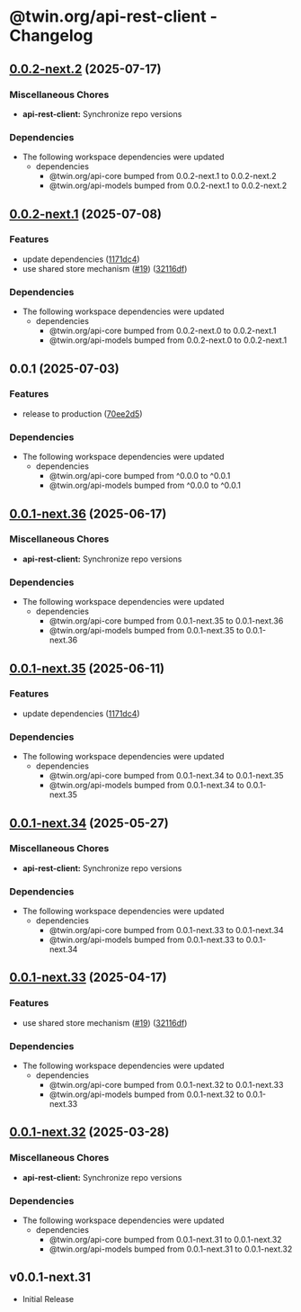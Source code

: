 # @twin.org/api-rest-client - Changelog

## [0.0.2-next.2](https://github.com/twinfoundation/api/compare/api-rest-client-v0.0.2-next.1...api-rest-client-v0.0.2-next.2) (2025-07-17)


### Miscellaneous Chores

* **api-rest-client:** Synchronize repo versions


### Dependencies

* The following workspace dependencies were updated
  * dependencies
    * @twin.org/api-core bumped from 0.0.2-next.1 to 0.0.2-next.2
    * @twin.org/api-models bumped from 0.0.2-next.1 to 0.0.2-next.2

## [0.0.2-next.1](https://github.com/twinfoundation/api/compare/api-rest-client-v0.0.2-next.0...api-rest-client-v0.0.2-next.1) (2025-07-08)


### Features

* update dependencies ([1171dc4](https://github.com/twinfoundation/api/commit/1171dc416a9481737f6a640e3cf30145768f37e9))
* use shared store mechanism ([#19](https://github.com/twinfoundation/api/issues/19)) ([32116df](https://github.com/twinfoundation/api/commit/32116df3b4380a30137f5056f242a5c99afa2df9))


### Dependencies

* The following workspace dependencies were updated
  * dependencies
    * @twin.org/api-core bumped from 0.0.2-next.0 to 0.0.2-next.1
    * @twin.org/api-models bumped from 0.0.2-next.0 to 0.0.2-next.1

## 0.0.1 (2025-07-03)


### Features

* release to production ([70ee2d5](https://github.com/twinfoundation/api/commit/70ee2d56a1dc9537d7c9c154d4cb78a235678a3a))


### Dependencies

* The following workspace dependencies were updated
  * dependencies
    * @twin.org/api-core bumped from ^0.0.0 to ^0.0.1
    * @twin.org/api-models bumped from ^0.0.0 to ^0.0.1

## [0.0.1-next.36](https://github.com/twinfoundation/api/compare/api-rest-client-v0.0.1-next.35...api-rest-client-v0.0.1-next.36) (2025-06-17)


### Miscellaneous Chores

* **api-rest-client:** Synchronize repo versions


### Dependencies

* The following workspace dependencies were updated
  * dependencies
    * @twin.org/api-core bumped from 0.0.1-next.35 to 0.0.1-next.36
    * @twin.org/api-models bumped from 0.0.1-next.35 to 0.0.1-next.36

## [0.0.1-next.35](https://github.com/twinfoundation/api/compare/api-rest-client-v0.0.1-next.34...api-rest-client-v0.0.1-next.35) (2025-06-11)


### Features

* update dependencies ([1171dc4](https://github.com/twinfoundation/api/commit/1171dc416a9481737f6a640e3cf30145768f37e9))


### Dependencies

* The following workspace dependencies were updated
  * dependencies
    * @twin.org/api-core bumped from 0.0.1-next.34 to 0.0.1-next.35
    * @twin.org/api-models bumped from 0.0.1-next.34 to 0.0.1-next.35

## [0.0.1-next.34](https://github.com/twinfoundation/api/compare/api-rest-client-v0.0.1-next.33...api-rest-client-v0.0.1-next.34) (2025-05-27)


### Miscellaneous Chores

* **api-rest-client:** Synchronize repo versions


### Dependencies

* The following workspace dependencies were updated
  * dependencies
    * @twin.org/api-core bumped from 0.0.1-next.33 to 0.0.1-next.34
    * @twin.org/api-models bumped from 0.0.1-next.33 to 0.0.1-next.34

## [0.0.1-next.33](https://github.com/twinfoundation/api/compare/api-rest-client-v0.0.1-next.32...api-rest-client-v0.0.1-next.33) (2025-04-17)


### Features

* use shared store mechanism ([#19](https://github.com/twinfoundation/api/issues/19)) ([32116df](https://github.com/twinfoundation/api/commit/32116df3b4380a30137f5056f242a5c99afa2df9))


### Dependencies

* The following workspace dependencies were updated
  * dependencies
    * @twin.org/api-core bumped from 0.0.1-next.32 to 0.0.1-next.33
    * @twin.org/api-models bumped from 0.0.1-next.32 to 0.0.1-next.33

## [0.0.1-next.32](https://github.com/twinfoundation/api/compare/api-rest-client-v0.0.1-next.31...api-rest-client-v0.0.1-next.32) (2025-03-28)


### Miscellaneous Chores

* **api-rest-client:** Synchronize repo versions


### Dependencies

* The following workspace dependencies were updated
  * dependencies
    * @twin.org/api-core bumped from 0.0.1-next.31 to 0.0.1-next.32
    * @twin.org/api-models bumped from 0.0.1-next.31 to 0.0.1-next.32

## v0.0.1-next.31

- Initial Release
